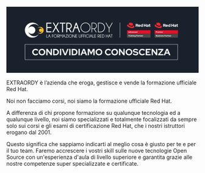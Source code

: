![](profile/banner.svg)

EXTRAORDY è l’azienda che eroga, gestisce e vende la formazione ufficiale Red Hat.

Noi non facciamo corsi, noi siamo la formazione ufficiale Red Hat.

A differenza di chi propone formazione su qualunque tecnologia ed a qualunque livello, noi siamo specializzati e totalmente focalizzati da sempre solo sui corsi e gli esami di certificazione Red Hat, che i nostri istruttori erogano dal 2001.

Questo significa che sappiamo indicarti al meglio cosa è giusto per te e per il tuo team. Faremo accrescere i vostri skill sulle nuove tecnologie Open Source con un'esperienza d'aula di livello superiore e garantita grazie alle nostre competenze super specializzate e certificate.
